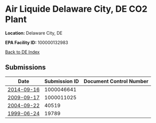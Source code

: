 # Air Liquide Delaware City, DE CO2 Plant

**Location:** Delaware City, DE

**EPA Facility ID:** 100000132983

[Back to DE Index](../../index.md)

## Submissions

| Date | Submission ID | Document Control Number |
|------|--------------|-------------------------|
| [2014-09-16](submissions/1000046641.md) | 1000046641 |  |
| [2009-09-17](submissions/1000011025.md) | 1000011025 |  |
| [2004-09-22](submissions/40519.md) | 40519 |  |
| [1999-06-24](submissions/19789.md) | 19789 |  |
